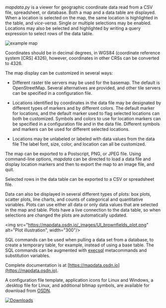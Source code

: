 
*mapdata.py* is a viewer for geographic coordinate data read from a CSV file, spreadsheet,
or database.  Both a map and a data
table are displayed.  When a location is selected on the map, the same location is highlighted in the
table, and *vice-versa*.  Single or multiple selections may be enabled.  Locations may also
be selected and highlighted by writing a query expression to select rows of the data table.

![example map](https://mapdata.osdn.io/_images/UI_CSOs_1_sm.png)

Coordinates should be in decimal degrees, in WGS84 (coordinate reference system [CRS] 4326), however,
coordinates in other CRSs can be converted to 4326.

The map display can be customized in several ways:

  * Different raster tile servers may be used for the basemap.  The default is
    OpenStreetMap.  Several alternatives are provided, and other tile servers
    can be specified in a configuration file.

  * Locations identified by coordinates in the data file may be designated by
    different types of markers and by different colors.  The default marker for
    locations, and the default marker used to flag selected locations can both be
    customized.  Symbols and colors to use for location markers can be specified
	in a configuration file and in the data file.  Different symbols and markers
	can be used for different selected locations.

  * Locations may be unlabeled or labeled with data values from the data file
    The label font, size, color, and location can all be customized.

The map can be exported to a Postscript, PNG, or JPEG file.  Using command-line options,
*mapdata* can be directed to load a data file and display location markers and then to
export the map to an image file, and quit.

Selected rows in the data table can be exported to a CSV or spreadsheet file.

Data can also be displayed in several different types of plots: box plots, scatter
plots, line charts, and counts of categorical and quantitative variables.  Plots
can use either all data or only data values that are selected in the map and
table.  Plots have a live connection to the data table, so when selections are
changed the plots are automatically updated.

<img src="https://mapdata.osdn.io/_images/UI_brownfields_plot.png" alt="Plot illustration", width="300"/>

SQL commands can be used when pulling a data set from a database, to create
a temporary table, for example, instead of using a base table.  The SQL
commands can be augmented with [execsql](https://pypi.org/project/execsql/)
metacommands and substitution variables.


Complete documentation is at [https://mapdata.osdn.io](https://mapdata.osdn.io).

A configuration file template, application icons for Linux and Windows, a .desktop
file for Linux, and additional bitmap symbols, are available for download from
[OSDN](https://osdn.net/projects/mapdata/releases/).

[![Downloads](https://pepy.tech/badge/mapdata)](https://pypi.org/project/mapdata/)  

